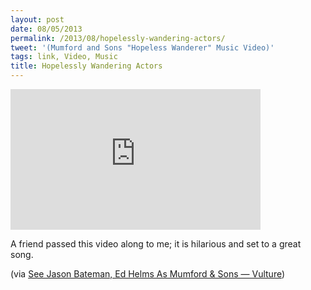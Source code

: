 ```yaml
---
layout: post
date: 08/05/2013
permalink: /2013/08/hopelessly-wandering-actors/
tweet: '(Mumford and Sons "Hopeless Wanderer" Music Video)'
tags: link, Video, Music
title: Hopelessly Wandering Actors
---
```


<iframe width="400" height="225" src="https://www.youtube.com/embed/rId6PKlDXeU?feature=oembed" frameborder="0" allowfullscreen></iframe><br/>

<p>A friend passed this video along to me; it is hilarious and set to a great song.</p>

<p>(via <a href="http://www.vulture.com/2013/08/mumford-and-sons-jason-bateman-ed-helms.html">See Jason Bateman, Ed Helms As Mumford &amp; Sons &#8212; Vulture</a>)</p>
